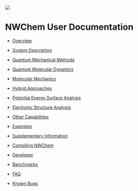 ![](https://raw.githubusercontent.com/nwchemgit/nwchem/master/contrib/git.nwchem/MS3_logo_cropped.png)
  
NWChem User Documentation   
=========================

-   [Overview](Overview.md)

<!-- -->

-   [System Description](System-Description.md)

<!-- -->

-   [Quantum Mechanical Methods](Quantum-Mechanical-Methods.md)

<!-- -->

-   [Quantum Molecular Dynamics](Quantum-Molecular-Dynamics.md)

<!-- -->

-   [Molecular Mechanics](Classical-Methods.md)

<!-- -->

-   [Hybrid Approaches](Hybrid-Approaches.md)

<!-- -->

-   [Potential Energy Surface
    Analysis](Potential-Energy-Surface-Analysis.md)

<!-- -->

-   [Electronic Structure
    Analysis](Electronic-Structure-Analysis.md)

<!-- -->

-   [Other Capabilities](Other-Capabilities.md)

<!-- -->

-   [Examples](Examples.md)

<!-- -->

-   [Supplementary Information](Supplementary-Information.md)

<!-- -->

-   [Compiling NWChem](Compiling-NWChem.md)

<!-- -->

-   [Developer](Developer.md)

<!-- -->

-   [Benchmarks](Benchmarks.md)

<!-- -->

-   [FAQ](FAQ.md)

<!-- -->

-   [Known Bugs](Known-Bugs.md)
